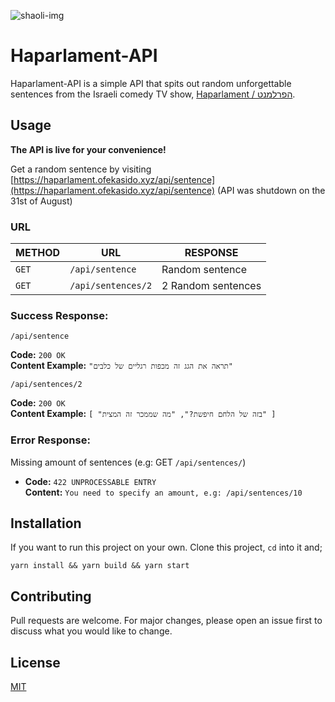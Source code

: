![shaoli-img](https://i.imgur.com/taOZvGQ.png)

# Haparlament-API

Haparlament-API is a simple API that spits out random unforgettable sentences from the Israeli comedy TV show, [Haparlament / הפרלמנט](https://he.wikipedia.org/wiki/%D7%94%D7%A4%D7%A8%D7%9C%D7%9E%D7%A0%D7%98).

## Usage

**The API is live for your convenience!**

Get a random sentence by visiting [https://haparlament.ofekasido.xyz/api/sentence](https://haparlament.ofekasido.xyz/api/sentence)
(API was shutdown on the 31st of August)
### **URL**

| METHOD | URL                | RESPONSE           |
| ------ | ------------------ | ------------------ |
| `GET`  | `/api/sentence`    | Random sentence    |
| `GET`  | `/api/sentences/2` | 2 Random sentences |

### **Success Response:**

`/api/sentence`

**Code:** `200 OK` <br />
**Content Example:** `"תראה את הגג זה מכפות רגליים של כלבים"`

`/api/sentences/2`

**Code:** `200 OK` <br />
**Content Example:** `[ "בזה של הלחם חיפשת?", "מה שממכר זה המצית" ]`

### **Error Response:**

Missing amount of sentences (e.g: GET `/api/sentences/`)

- **Code:** `422 UNPROCESSABLE ENTRY` <br />
  **Content:** `You need to specify an amount, e.g: /api/sentences/10`

## Installation

If you want to run this project on your own. Clone this project, `cd` into it and;

`yarn install && yarn build && yarn start`

## Contributing

Pull requests are welcome. For major changes, please open an issue first to discuss what you would like to change.

## License

[MIT](https://choosealicense.com/licenses/mit/)
